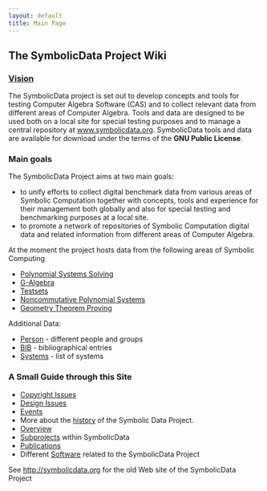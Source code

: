 ```yaml
---
layout: default
title: Main Page
---
```


The SymbolicData Project Wiki
-----------------------------

### [Vision](Symbolicdata:About "wikilink")

The SymbolicData project is set out to develop concepts and tools for testing Computer Algebra Software (CAS) and to collect relevant data from different areas of Computer Algebra. Tools and data are designed to be used both on a local site for special testing purposes and to manage a central repository at www.symbolicdata.org. SymbolicData tools and data are available for download under the terms of the **GNU Public License**.

### Main goals

The SymbolicData Project aims at two main goals:

-   to unify efforts to collect digital benchmark data from various areas of Symbolic Computation together with concepts, tools and experience for their management both globally and also for special testing and benchmarking purposes at a local site.
-   to promote a network of repositories of Symbolic Computation digital data and related information from different areas of Computer Algebra.

At the moment the project hosts data from the following areas of Symbolic Computing

-   [Polynomial Systems Solving](PolSys "wikilink")
-   [G-Algebra](GAlgebra "wikilink")
-   [Testsets](Testsets "wikilink")
-   [Noncommutative Polynomial Systems](NCPoly "wikilink")
-   [Geometry Theorem Proving](Geo "wikilink")

Additional Data:

-   [Person](Person "wikilink") - different people and groups
-   [BIB](BIB "wikilink") - bibliographical entries
-   [Systems](Systems "wikilink") - list of systems

### A Small Guide through this Site

-   [Copyright Issues](Symbolicdata:Copyrights "wikilink")
-   [Design Issues](Design "wikilink")
-   [Events](Events "wikilink")
-   More about the [history](History "wikilink") of the Symbolic Data Project.
-   [Overview](Overview "wikilink")
-   [Subprojects](Projects "wikilink") within SymbolicData
-   [Publications](Publications "wikilink")
-   Different [Software](Software "wikilink") related to the SymbolicData Project

See <http://symbolicdata.org> for the old Web site of the SymbolicData Project
